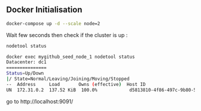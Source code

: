 ## Docker Initialisation

```bash
docker-compose up -d --scale node=2
```

Wait few seconds then check if the cluster is up :

```bash
nodetool status

docker exec mygithub_seed_node_1 nodetool status
Datacenter: dc1
===============
Status=Up/Down
|/ State=Normal/Leaving/Joining/Moving/Stopped
--  Address     Load       Owns (effective)  Host ID                               Token                                    Rack
UN  172.31.0.2  137.52 KiB  100.0%            d5813810-4f86-497c-9b80-56ace04cbe8e  -179757114937392923                      rack1


```

go to http://localhost:9091/
